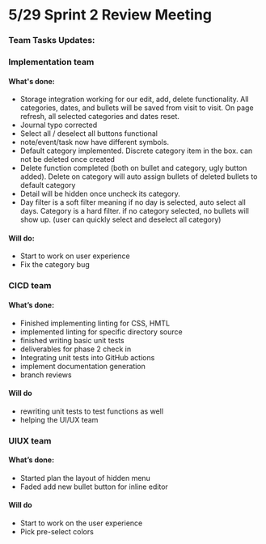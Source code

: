 # 5/29 Sprint 2 Review Meeting

### Team Tasks Updates:

### Implementation team
#### What's done:
- Storage integration working for our edit, add, delete functionality. All categories, dates, and bullets will be saved from visit to visit.
On page refresh, all selected categories and dates reset.
- Journal typo corrected
- Select all / deselect all buttons functional
- note/event/task now have different symbols.
- Default category implemented. Discrete category item in the box. can not be deleted once created
- Delete function completed (both on bullet and category, ugly button added). Delete on category will auto assign bullets of deleted bullets to default category
- Detail will be hidden once uncheck its category.
- Day filter is a soft filter meaning if no day is selected, auto select all days. Category is a hard filter. if no category selected, no bullets will show up. (user can quickly select and deselect all category)
#### Will do:
- Start to work on user experience
- Fix the category bug 



### CICD team
#### What’s done:
- Finished implementing linting for CSS, HMTL
- implemented linting for specific directory source
- finished writing basic unit tests
- deliverables for phase 2 check in
- Integrating unit tests into GitHub actions
- implement documentation generation
- branch reviews
#### Will do
- rewriting unit tests to test functions as well
- helping the UI/UX team


### UIUX team
#### What’s done:
- Started plan the layout of hidden menu
- Faded add new bullet button for inline editor 
#### Will do
- Start to work on the user experience
- Pick pre-select colors